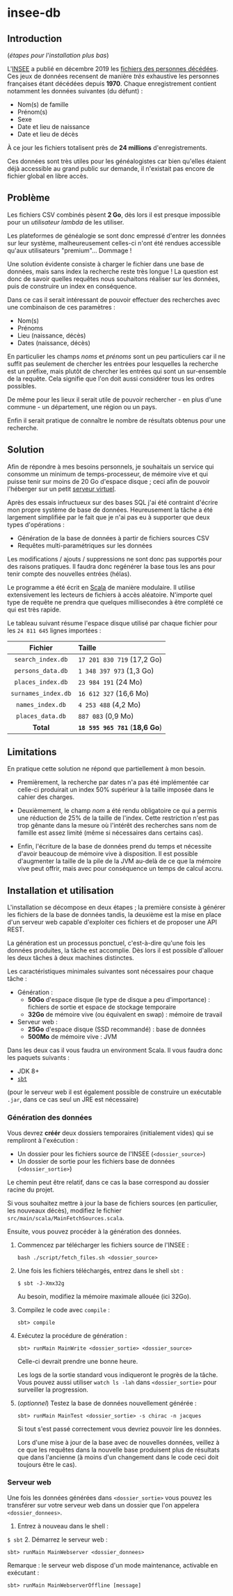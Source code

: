 # insee-db

## Introduction

(_étapes pour l'installation plus bas_)

L'[INSEE](https://www.insee.fr/) a publié en décembre 2019 les [fichiers des personnes décédées](https://www.data.gouv.fr/fr/datasets/fichier-des-personnes-decedees/).
Ces jeux de données recensent de manière _très_ exhaustive les personnes françaises étant décédées depuis **1970**.
Chaque enregistrement contient notamment les données suivantes (du défunt) :

- Nom(s) de famille
- Prénom(s)
- Sexe
- Date et lieu de naissance
- Date et lieu de décès

À ce jour les fichiers totalisent près de **24 millions** d'enregistrements.

Ces données sont très utiles pour les généalogistes car bien qu'elles étaient déjà accessible au grand public sur demande, il n'existait pas encore de fichier global en libre accès.

## Problème

Les fichiers CSV combinés pèsent **2 Go**, dès lors il est presque impossible pour un _utilisateur lambda_ de les utiliser.

Les plateformes de généalogie se sont donc empressé d'entrer les données sur leur système, malheureusement celles-ci n'ont été rendues accessible qu'aux utilisateurs "premium"... Dommage !

Une solution évidente consiste à charger le fichier dans une base de données, mais sans index la recherche reste très longue !
La question est donc de savoir quelles requêtes nous souhaitons réaliser sur les données, puis de construire un index en conséquence.

Dans ce cas il serait intéressant de pouvoir effectuer des recherches avec une combinaison de ces paramètres :

- Nom(s)
- Prénoms
- Lieu (naissance, décès)
- Dates (naissance, décès)

En particulier les champs _noms_ et _prénoms_ sont un peu particuliers car il ne suffit pas seulement de chercher les entrées pour lesquelles la recherche est un préfixe, mais plutôt de chercher les entrées qui sont un sur-ensemble de la requête. Cela signifie que l'on doit aussi considérer tous les ordres possibles.

De même pour les lieux il serait utile de pouvoir rechercher - en plus d'une commune - un département, une région ou un pays.

Enfin il serait pratique de connaître le nombre de résultats obtenus pour une recherche.

## Solution

Afin de répondre à mes besoins personnels, je souhaitais un service qui consomme un minimum de temps-processeur, de mémoire vive et qui puisse tenir sur moins de 20 Go d'espace disque ; ceci afin de pouvoir l'héberger sur un petit [serveur virtuel](https://fr.wikipedia.org/wiki/Serveur_d%C3%A9di%C3%A9_virtuel).

Après des essais infructueux sur des bases SQL j'ai été contraint d'écrire mon propre système de base de données.
Heureusement la tâche a été largement simplifiée par le fait que je n'ai pas eu à supporter que deux types d'opérations :

- Génération de la base de données à partir de fichiers sources CSV
- Requêtes multi-paramétriques sur les données

Les modifications / ajouts / suppressions ne sont donc pas supportés pour des raisons pratiques.
Il faudra donc regénérer la base tous les ans pour tenir compte des nouvelles entrées (hélas).

Le programme a été écrit en [Scala](https://fr.wikipedia.org/wiki/Scala_(langage)) de manière modulaire.
Il utilise extensivement les lecteurs de fichiers à accès aléatoire.
N'importe quel type de requête ne prendra que quelques millisecondes à être complété ce qui est très rapide.

Le tableau suivant résume l'espace disque utilisé par chaque fichier pour les `24 811 645` lignes importées :

| Fichier | Taille |
|:---:|:---|
| `search_index.db` | `17 201 830 719` (17,2 Go) |
| `persons_data.db` | `1 348 397 973` (1,3 Go) |
| `places_index.db` | `23 984 191` (24 Mo) |
| `surnames_index.db` | `16 612 327` (16,6 Mo) |
| `names_index.db` | `4 253 488` (4,2 Mo) |
| `places_data.db` | `887 083` (0,9 Mo) |
| **Total** | **`18 595 965 781`** (**18,6 Go**) |

## Limitations

En pratique cette solution ne répond que partiellement à mon besoin.

- Premièrement, la recherche par dates n'a pas été implémentée car celle-ci produirait un index 50% supérieur à la taille imposée dans le cahier des charges. 

- Deuxièmement, le champ _nom_ a été rendu obligatoire ce qui a permis une réduction de 25% de la taille de l'index.
Cette restriction n'est pas trop gênante dans la mesure où l'intérêt des recherches sans nom de famille est assez limité (même si nécessaires dans certains cas).

- Enfin, l'écriture de la base de données prend du temps et nécessite d'avoir beaucoup de mémoire vive à disposition.
Il est possible d'augmenter la taille de la pile de la JVM au-delà de ce que la mémoire vive peut offrir, mais avec pour conséquence un temps de calcul accru.

## Installation et utilisation

L'installation se décompose en deux étapes ; la première consiste à générer les fichiers de la base de données tandis, la deuxième est la mise en place d'un serveur web capable d'exploiter ces fichiers et de proposer une API REST.

La génération est un processus ponctuel, c'est-à-dire qu'une fois les données produites, la tâche est accomplie.
Dès lors il est possible d'allouer les deux tâches à deux machines distinctes.

Les caractéristiques minimales suivantes sont nécessaires pour chaque tâche :

- Génération :
  - **50Go** d'espace disque (le type de disque a peu d'importance) : fichiers de sortie et espace de stockage temporaire
  - **32Go** de mémoire vive (ou équivalent en swap) : mémoire de travail
- Serveur web :
  - **25Go** d'espace disque (SSD recommandé) : base de données
  - **500Mo** de mémoire vive : JVM
 
Dans les deux cas il vous faudra un environment Scala. Il vous faudra donc les paquets suivants :

- JDK 8+
- [`sbt`](https://www.scala-sbt.org/)
 
(pour le serveur web il est également possible de construire un exécutable `.jar`, dans ce cas seul un JRE est nécessaire)

### Génération des données

Vous devrez **créér** deux dossiers temporaires (initialement vides) qui se rempliront à l'exécution :
- Un dossier pour les fichiers source de l'INSEE (`<dossier_source>`)
- Un dossier de sortie pour les fichiers base de données (`<dossier_sortie>`)

Le chemin peut être relatif, dans ce cas la base correspond au dossier racine du projet.

Si vous souhaitez mettre à jour la base de fichiers sources (en particulier, les nouveaux décès), modifiez le fichier `src/main/scala/MainFetchSources.scala`.

Ensuite, vous pouvez procéder à la génération des données.

1. Commencez par télécharger les fichiers source de l'INSEE :

   `bash ./script/fetch_files.sh <dossier_source>`
2. Une fois les fichiers téléchargés, entrez dans le shell `sbt` :

   `$ sbt -J-Xmx32g`
   
   Au besoin, modifiez la mémoire maximale allouée (ici 32Go).
3. Compilez le code avec `compile` :

   `sbt> compile`
4. Exécutez la procédure de génération :

   `sbt> runMain MainWrite <dossier_sortie> <dossier_source>`
   
   Celle-ci devrait prendre une bonne heure.
   
   Les logs de la sortie standard vous indiqueront le progrès de la tâche.
   Vous pouvez aussi utiliser `watch ls -lah` dans `<dossier_sortie>` pour surveiller la progression.
5. (_optionnel_) Testez la base de données nouvellement générée :

   `sbt> runMain MainTest <dossier_sortie> -s chirac -n jacques`
   
   Si tout s'est passé correctement vous devriez pouvoir lire les données.
   
   Lors d'une mise à jour de la base avec de nouvelles données, veillez à ce que les requêtes dans la nouvelle base produisent plus de résultats que dans l'ancienne (à moins d'un changement dans le code ceci doit toujours être le cas).

### Serveur web

Une fois les données générées dans `<dossier_sortie>` vous pouvez les transférer sur votre serveur web dans un dossier que l'on appelera `<dossier_donnees>`.

1. Entrez à nouveau dans le shell :

  `$ sbt`
2. Démarrez le serveur web :

  `sbt> runMain MainWebserver <dossier_donnees>`
  
Remarque : le serveur web dispose d'un mode maintenance, activable en exécutant :

`sbt> runMain MainWebserverOffline [message]`

